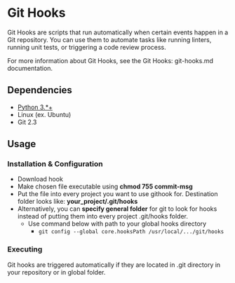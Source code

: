 # Git Hooks

Git Hooks are scripts that run automatically when certain events happen in a Git repository. You can use them to automate tasks like running linters, running unit tests, or triggering a code review process.

For more information about Git Hooks, see the Git Hooks: git-hooks.md documentation.

## Dependencies

* [Python 3.*+](http://python.org/downloads)
* Linux (ex. Ubuntu)
* Git 2.3

## Usage

### Installation & Configuration

* Download hook
* Make chosen file executable using **chmod 755 commit-msg**
* Put the file into every project you want to use githook for. Destination folder looks like: **your_project/.git/hooks**
* Alternatively, you can **specify general folder** for git to look for hooks instead of putting them into every project .git/hooks folder.
  * Use command below with path to your global hooks directory
    * ```git config --global core.hooksPath /usr/local/.../git/hooks```

### Executing

Git hooks are triggered automatically if they are located in .git directory in your repository or in global folder.
